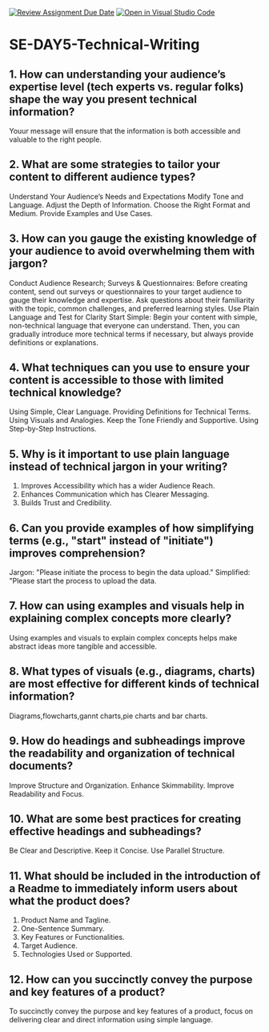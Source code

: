 [![Review Assignment Due Date](https://classroom.github.com/assets/deadline-readme-button-22041afd0340ce965d47ae6ef1cefeee28c7c493a6346c4f15d667ab976d596c.svg)](https://classroom.github.com/a/zsAR-pyY)
[![Open in Visual Studio Code](https://classroom.github.com/assets/open-in-vscode-2e0aaae1b6195c2367325f4f02e2d04e9abb55f0b24a779b69b11b9e10269abc.svg)](https://classroom.github.com/online_ide?assignment_repo_id=18613439&assignment_repo_type=AssignmentRepo)
# SE-DAY5-Technical-Writing
## 1. How can understanding your audience’s expertise level (tech experts vs. regular folks) shape the way you present technical information?
Youur message will ensure that the information is both accessible and valuable to the right people.
## 2. What are some strategies to tailor your content to different audience types?
Understand Your Audience’s Needs and Expectations
Modify Tone and Language.
Adjust the Depth of Information.
Choose the Right Format and Medium.
 Provide Examples and Use Cases.

## 3. How can you gauge the existing knowledge of your audience to avoid overwhelming them with jargon?
 Conduct Audience Research;
Surveys & Questionnaires: Before creating content, send out surveys or questionnaires to your target audience to gauge their knowledge and expertise. Ask questions about their familiarity with the topic, common challenges, and preferred learning styles.
Use Plain Language and Test for Clarity
Start Simple: Begin your content with simple, non-technical language that everyone can understand. Then, you can gradually introduce more technical terms if necessary, but always provide definitions or explanations.
## 4. What techniques can you use to ensure your content is accessible to those with limited technical knowledge?
Using Simple, Clear Language.
Providing  Definitions for Technical Terms.
Using Visuals and Analogies.
Keep the Tone Friendly and Supportive.
Using Step-by-Step Instructions.

## 5. Why is it important to use plain language instead of technical jargon in your writing?
1. Improves Accessibility which has a wider Audience Reach.
2. Enhances Communication which has Clearer Messaging.
3. Builds Trust and Credibility.
## 6. Can you provide examples of how simplifying terms (e.g., "start" instead of "initiate") improves comprehension?
Jargon: "Please initiate the process to begin the data upload."
Simplified: "Please start the process to upload the data.
## 7. How can using examples and visuals help in explaining complex concepts more clearly?
Using examples and visuals to explain complex concepts helps make abstract ideas more tangible and accessible.
## 8. What types of visuals (e.g., diagrams, charts) are most effective for different kinds of technical information?
Diagrams,flowcharts,gannt charts,pie charts and bar charts.
## 9. How do headings and subheadings improve the readability and organization of technical documents?
 Improve Structure and Organization.
Enhance Skimmability.
 Improve Readability and Focus.
## 10. What are some best practices for creating effective headings and subheadings?
Be Clear and Descriptive.
 Keep it Concise.
  Use Parallel Structure.

## 11. What should be included in the introduction of a Readme to immediately inform users about what the product does?
1. Product Name and Tagline.
2.  One-Sentence Summary.
3.  Key Features or Functionalities.
4.  Target Audience.
5.   Technologies Used or Supported.
## 12. How can you succinctly convey the purpose and key features of a product?
To succinctly convey the purpose and key features of a product, focus on delivering clear and direct information using simple language.
